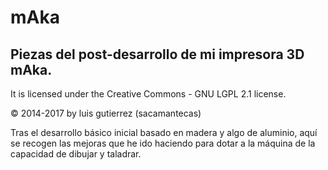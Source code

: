 # mAka
## Piezas del post-desarrollo de mi impresora 3D mAka.

It is licensed under the Creative Commons - GNU LGPL 2.1 license.

© 2014-2017 by luis gutierrez (sacamantecas)


Tras el desarrollo básico inicial basado en madera y algo de aluminio, aquí se recogen las mejoras que he ido haciendo para dotar a la máquina de la capacidad de dibujar y taladrar.
